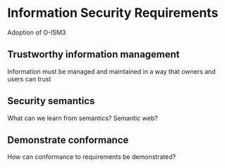 # Information Security Requirements
Adoption of O-ISM3

## Trustworthy information management
Information must be managed and maintained in a way that owners and users can trust

## Security semantics
What can we learn from semantics? Semantic web?

## Demonstrate conformance  
How can conformance to requirements be demonstrated?

